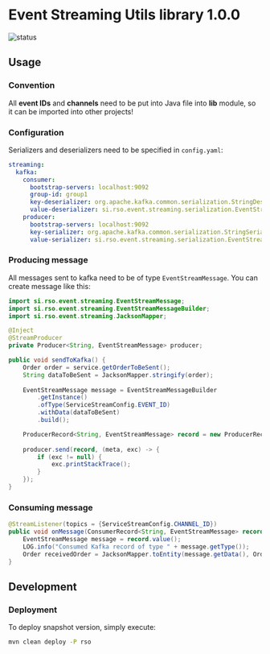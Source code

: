 # Event Streaming Utils library 1.0.0

![status](https://api.travis-ci.org/rso-vaje-6315/lib-event-streaming-utils.svg)

## Usage

### Convention

All **event IDs** and **channels** need to be put into Java file into **lib** module, so it can be imported into other projects! 

### Configuration

Serializers and deserializers need to be specified in `config.yaml`:

```yaml
streaming:
  kafka:
    consumer:
      bootstrap-servers: localhost:9092
      group-id: group1
      key-deserializer: org.apache.kafka.common.serialization.StringDeserializer
      value-deserializer: si.rso.event.streaming.serialization.EventStreamMessageDeserializer
    producer:
      bootstrap-servers: localhost:9092
      key-serializer: org.apache.kafka.common.serialization.StringSerializer
      value-serializer: si.rso.event.streaming.serialization.EventStreamMessageSerializer
```

### Producing message

All messages sent to kafka need to be of type `EventStreamMessage`. You can create message like this:

```java
import si.rso.event.streaming.EventStreamMessage;
import si.rso.event.streaming.EventStreamMessageBuilder;
import si.rso.event.streaming.JacksonMapper;

@Inject
@StreamProducer
private Producer<String, EventStreamMessage> producer;

public void sendToKafka() {
    Order order = service.getOrderToBeSent();
    String dataToBeSent = JacksonMapper.stringify(order);
    
    EventStreamMessage message = EventStreamMessageBuilder
        .getInstance()
        .ofType(ServiceStreamConfig.EVENT_ID)
        .withData(dataToBeSent)
        .build();

    ProducerRecord<String, EventStreamMessage> record = new ProducerRecord<>(ServiceStreamConfig.CHANNEL_ID, "key", message);
            
    producer.send(record, (meta, exc) -> {
        if (exc != null) {
            exc.printStackTrace();
        }
    });
}
```

### Consuming message

```java
@StreamListener(topics = {ServiceStreamConfig.CHANNEL_ID})
public void onMessage(ConsumerRecord<String, EventStreamMessage> record) {
    EventStreamMessage message = record.value();
    LOG.info("Consumed Kafka record of type " + message.getType());
    Order receivedOrder = JacksonMapper.toEntity(message.getData(), Order.class);
}
```

## Development

### Deployment

To deploy snapshot version, simply execute:

```bash
mvn clean deploy -P rso
```
